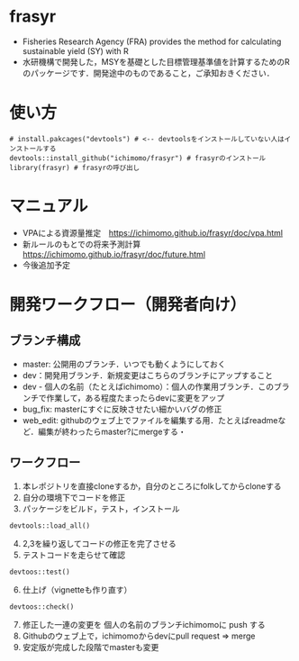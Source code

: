 # frasyr
- Fisheries Research Agency (FRA) provides the method for calculating sustainable yield (SY) with R
- 水研機構で開発した，MSYを基礎とした目標管理基準値を計算するためのRのパッケージです．開発途中のものであること，ご承知おきください．

# 使い方

```
# install.pakcages("devtools") # <-- devtoolsをインストールしていない人はインストールする
devtools::install_github("ichimomo/frasyr") # frasyrのインストール
library(frasyr) # frasyrの呼び出し
```

# マニュアル
- VPAによる資源量推定　https://ichimomo.github.io/frasyr/doc/vpa.html
- 新ルールのもとでの将来予測計算 https://ichimomo.github.io/frasyr/doc/future.html
- 今後追加予定



# 開発ワークフロー（開発者向け）
## ブランチ構成
- master: 公開用のブランチ．いつでも動くようにしておく
- dev：開発用ブランチ．新規変更はこちらのブランチにアップすること
- dev - 個人の名前（たとえばichimomo）：個人の作業用ブランチ．このブランチで作業して，ある程度たまったらdevに変更をアップ
- bug_fix: masterにすぐに反映させたい細かいバグの修正
- web_edit: githubのウェブ上でファイルを編集する用．たとえばreadmeなど．編集が終わったらmaster?にmergeする・
## ワークフロー
1. 本レポジトリを直接cloneするか，自分のところにfolkしてからcloneする
2. 自分の環境下でコードを修正
3. パッケージをビルド，テスト，インストール
```{r}
devtools::load_all() 
```
4. 2,3を繰り返してコードの修正を完了させる
5. テストコードを走らせて確認
```{r}
devtoos::test()
```
6. 仕上げ（vignetteも作り直す）
```{r}
devtoos::check()
```
7. 修正した一連の変更を 個人の名前のブランチichimomoに push する
8. Githubのウェブ上で，ichimomoからdevにpull request => merge
9. 安定版が完成した段階でmasterも変更


